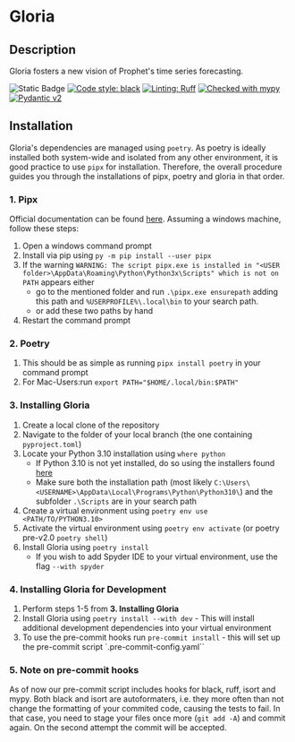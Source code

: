 # Gloria

## Description
Gloria fosters a new vision of Prophet's time series forecasting.

![Static Badge](https://img.shields.io/badge/python-3.9%20%7C%203.10%20%7C%203.11%20%7C%203.12%20%7C%203.13-blue)
[![Code style: black](https://img.shields.io/badge/code%20style-black-000000.svg)](https://github.com/psf/black)
[![Linting: Ruff](https://img.shields.io/endpoint?url=https://raw.githubusercontent.com/charliermarsh/ruff/main/assets/badge/v2.json)](https://github.com/astral-sh/ruff)
[![Checked with mypy](https://www.mypy-lang.org/static/mypy_badge.svg)](https://mypy-lang.org/)
[![Pydantic v2](https://img.shields.io/endpoint?url=https://raw.githubusercontent.com/pydantic/pydantic/main/docs/badge/v2.json)](https://docs.pydantic.dev/latest/contributing/#badges)

## Installation
Gloria's dependencies are managed using `poetry`. As poetry is ideally installed both system-wide and isolated from any other environment, it is good practice to use `pipx` for installation. Therefore, the overall procedure guides you through the installations of pipx, poetry and gloria in that order.

### 1. Pipx
Official documentation can be found [here](https://pipx.pypa.io/stable/installation/). Assuming a windows machine, follow these steps:
1. Open a windows command prompt
2. Install via pip using `py -m pip install --user pipx`
3. If the warning 
`WARNING: The script pipx.exe is installed in "<USER folder>\AppData\Roaming\Python\Python3x\Scripts" which is not on PATH` appears either 
    - go to the mentioned folder and run `.\pipx.exe ensurepath` adding this path and `%USERPROFILE%\.local\bin` to your search path.
    - or add these two paths by hand
4. Restart the command prompt

### 2. Poetry
1. This should be as simple as running `pipx install poetry` in your command prompt
2. For Mac-Users:run  `export PATH="$HOME/.local/bin:$PATH"`

### 3. Installing Gloria
1. Create a local clone of the repository
2. Navigate to the folder of your local branch (the one containing `pyproject.toml`)
3. Locate your Python 3.10 installation using `where python`
    - If Python 3.10 is not yet installed, do so using the installers found [here](https://www.python.org/downloads/)
    - Make sure both the installation path (most likely `C:\Users\<USERNAME>\AppData\Local\Programs\Python\Python310\`) and the subfolder `.\Scripts` are in your search path
4. Create a virtual environment using `poetry env use <PATH/TO/PYTHON3.10>`
5. Activate the virtual environment using `poetry env activate` (or poetry pre-v2.0 `poetry shell`)
6. Install Gloria using `poetry install`
    - If you wish to add Spyder IDE to your virtual environment, use the flag `--with spyder`

### 4. Installing Gloria for Development
1. Perform steps 1-5 from __3. Installing Gloria__
2. Install Gloria using `poetry install --with dev` - This will install additional development dependencies into your virtual environment
3. To use the pre-commit hooks run `pre-commit install` - this will set up the pre-commit script `.pre-commit-config.yaml``

### 5. Note on pre-commit hooks
As of now our pre-commit script includes hooks for black, ruff, isort and mypy. Both black and isort are autoformaters, i.e. they more often than not change the formatting of your commited code, causing the tests to fail. In that case, you need to stage your files once more (`git add -A`) and commit again. On the second attempt the commit will be accepted.
